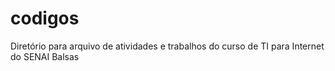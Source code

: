 # codigos
Diretório para arquivo de atividades e trabalhos do curso de TI para Internet do SENAI Balsas

